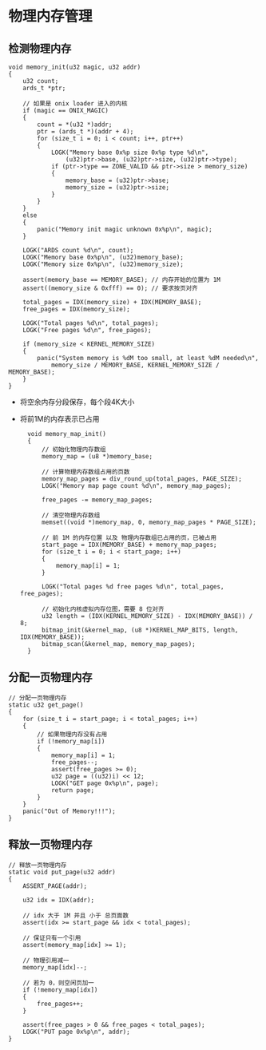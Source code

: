 # 物理内存管理
## 检测物理内存
    void memory_init(u32 magic, u32 addr)
    {
        u32 count;
        ards_t *ptr;

        // 如果是 onix loader 进入的内核
        if (magic == ONIX_MAGIC)
        {
            count = *(u32 *)addr;
            ptr = (ards_t *)(addr + 4);
            for (size_t i = 0; i < count; i++, ptr++)
            {
                LOGK("Memory base 0x%p size 0x%p type %d\n",
                    (u32)ptr->base, (u32)ptr->size, (u32)ptr->type);
                if (ptr->type == ZONE_VALID && ptr->size > memory_size)
                {
                    memory_base = (u32)ptr->base;
                    memory_size = (u32)ptr->size;
                }
            }
        }
        else
        {
            panic("Memory init magic unknown 0x%p\n", magic);
        }

        LOGK("ARDS count %d\n", count);
        LOGK("Memory base 0x%p\n", (u32)memory_base);
        LOGK("Memory size 0x%p\n", (u32)memory_size);

        assert(memory_base == MEMORY_BASE); // 内存开始的位置为 1M
        assert((memory_size & 0xfff) == 0); // 要求按页对齐

        total_pages = IDX(memory_size) + IDX(MEMORY_BASE);
        free_pages = IDX(memory_size);

        LOGK("Total pages %d\n", total_pages);
        LOGK("Free pages %d\n", free_pages);

        if (memory_size < KERNEL_MEMORY_SIZE)
        {
            panic("System memory is %dM too small, at least %dM needed\n",
                memory_size / MEMORY_BASE, KERNEL_MEMORY_SIZE / MEMORY_BASE);
        }
    }

- 将空余内存分段保存，每个段4K大小

- 将前1M的内存表示已占用

        void memory_map_init()
        {
            // 初始化物理内存数组
            memory_map = (u8 *)memory_base;

            // 计算物理内存数组占用的页数
            memory_map_pages = div_round_up(total_pages, PAGE_SIZE);
            LOGK("Memory map page count %d\n", memory_map_pages);

            free_pages -= memory_map_pages;

            // 清空物理内存数组
            memset((void *)memory_map, 0, memory_map_pages * PAGE_SIZE);

            // 前 1M 的内存位置 以及 物理内存数组已占用的页，已被占用
            start_page = IDX(MEMORY_BASE) + memory_map_pages;
            for (size_t i = 0; i < start_page; i++)
            {
                memory_map[i] = 1;
            }

            LOGK("Total pages %d free pages %d\n", total_pages, free_pages);

            // 初始化内核虚拟内存位图，需要 8 位对齐
            u32 length = (IDX(KERNEL_MEMORY_SIZE) - IDX(MEMORY_BASE)) / 8;
            bitmap_init(&kernel_map, (u8 *)KERNEL_MAP_BITS, length, IDX(MEMORY_BASE));
            bitmap_scan(&kernel_map, memory_map_pages);
        }

## 分配一页物理内存
    // 分配一页物理内存
    static u32 get_page()
    {
        for (size_t i = start_page; i < total_pages; i++)
        {
            // 如果物理内存没有占用
            if (!memory_map[i])
            {
                memory_map[i] = 1;
                free_pages--;
                assert(free_pages >= 0);
                u32 page = ((u32)i) << 12;
                LOGK("GET page 0x%p\n", page);
                return page;
            }
        }
        panic("Out of Memory!!!");
    }

## 释放一页物理内存
    // 释放一页物理内存
    static void put_page(u32 addr)
    {
        ASSERT_PAGE(addr);

        u32 idx = IDX(addr);

        // idx 大于 1M 并且 小于 总页面数
        assert(idx >= start_page && idx < total_pages);

        // 保证只有一个引用
        assert(memory_map[idx] >= 1);

        // 物理引用减一
        memory_map[idx]--;

        // 若为 0，则空闲页加一
        if (!memory_map[idx])
        {
            free_pages++;
        }

        assert(free_pages > 0 && free_pages < total_pages);
        LOGK("PUT page 0x%p\n", addr);
    }